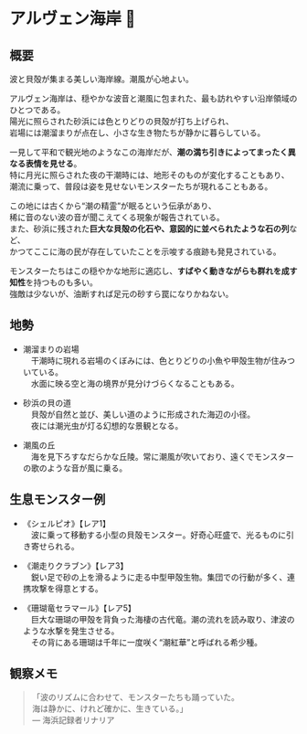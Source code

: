 # アルヴェン海岸 🐚

## 概要
波と貝殻が集まる美しい海岸線。潮風が心地よい。

アルヴェン海岸は、穏やかな波音と潮風に包まれた、最も訪れやすい沿岸領域のひとつである。  
陽光に照らされた砂浜には色とりどりの貝殻が打ち上げられ、  
岩場には潮溜まりが点在し、小さな生き物たちが静かに暮らしている。

一見して平和で観光地のようなこの海岸だが、**潮の満ち引きによってまったく異なる表情を見せる**。  
特に月光に照らされた夜の干潮時には、地形そのものが変化することもあり、  
潮流に乗って、普段は姿を見せないモンスターたちが現れることもある。

この地には古くから“潮の精霊”が眠るという伝承があり、  
稀に音のない波の音が聞こえてくる現象が報告されている。  
また、砂浜に残された**巨大な貝殻の化石や、意図的に並べられたような石の列**など、  
かつてここに海の民が存在していたことを示唆する痕跡も発見されている。

モンスターたちはこの穏やかな地形に適応し、**すばやく動きながらも群れを成す知性**を持つものも多い。  
強敵は少ないが、油断すれば足元の砂すら罠になりかねない。

## 地勢
- 潮溜まりの岩場  
　干潮時に現れる岩場のくぼみには、色とりどりの小魚や甲殻生物が住みついている。  
　水面に映る空と海の境界が見分けづらくなることもある。

- 砂浜の貝の道  
　貝殻が自然と並び、美しい道のように形成された海辺の小径。  
　夜には潮光虫が灯る幻想的な景観となる。

- 潮風の丘  
　海を見下ろすなだらかな丘陵。常に潮風が吹いており、遠くでモンスターの歌のような音が風に乗る。

## 生息モンスター例
- 《シェルピオ》【レア1】  
　波に乗って移動する小型の貝殻モンスター。好奇心旺盛で、光るものに引き寄せられる。

- 《潮走りクラブン》【レア3】  
　鋭い足で砂の上を滑るように走る中型甲殻生物。集団での行動が多く、連携攻撃を得意とする。

- 《珊瑚竜セラマール》【レア5】  
　巨大な珊瑚の甲殻を背負った海棲の古代竜。潮の流れを読み取り、津波のような水撃を発生させる。  
　その背にある珊瑚は千年に一度咲く“潮紅華”と呼ばれる希少種。

## 観察メモ
> 「波のリズムに合わせて、モンスターたちも踊っていた。  
> 海は静かに、けれど確かに、生きている。」  
> ― 海浜記録者リナリア
